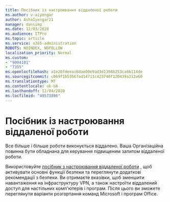 ```yaml
---
title: Посібник із настроювання віддаленої роботи
ms.author: v-aiyengar
author: AshaIyengar21
manager: dansimp
ms.date: 12/03/2020
ms.audience: ITPro
ms.topic: article
ms.service: o365-administration
ROBOTS: NOINDEX, NOFOLLOW
localization_priority: Normal
ms.custom:
- "9004181"
- "7355"
ms.openlocfilehash: a1e26fdeeac6dae00e9ad3d1308b253ca6b114de
ms.sourcegitcommit: c069f1b53567ad14711c423740f120439a312a60
ms.translationtype: MT
ms.contentlocale: uk-UA
ms.lasthandoff: 12/04/2020
ms.locfileid: "49573896"
---
```

# <a name="remote-work-setup-guide"></a>Посібник із настроювання віддаленої роботи

Все більше і більше роботи виконується віддалено. Ваша Організаційна повинна бути обладнана для керування підвищеним запитом віддаленої роботи.

Використовуйте [посібник з настроювання віддаленої роботи](https://go.microsoft.com/fwlink/?linkid=2142062) , щоб активувати основні функції безпеки та переглянути додаткові рекомендації з безпеки. Ви отримаєте вказівки, щоб зменшити навантаження на інфраструктуру VPN, а також настроїти віддалений доступ для настільних комп'ютерів і програм. Після цього ви зможете переглянути варіанти розгортання команд Microsoft і програм Office.
